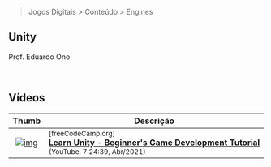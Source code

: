 > Jogos Digitais > Conteúdo > Engines

## Unity

Prof. Eduardo Ono

&nbsp;

## Vídeos

| Thumb | Descrição |
| :-:   | --- |
| [![img](https://img.youtube.com/vi/gB1F9G0JXOo/default.jpg)](https://www.youtube.com/watch?v=gB1F9G0JXOo) | <sup>[freeCodeCamp.org]</sup><br>[__Learn Unity - Beginner's Game Development Tutorial__](https://www.youtube.com/watch?v=gB1F9G0JXOo)<br><sub>(YouTube, 7:24:39, Abr/2021)</sub>

 &nbsp;
